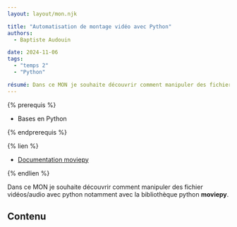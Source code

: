 ```yaml
---
layout: layout/mon.njk

title: "Automatisation de montage vidéo avec Python"
authors:
  - Baptiste Audouin

date: 2024-11-06
tags: 
  - "temps 2"
  - "Python"

résumé: Dans ce MON je souhaite découvrir comment manipuler des fichier vidéos/audio avec python notamment avec la bibliothèque python moviepy.
---
```


{% prerequis %}

- Bases en Python

{% endprerequis %}

{% lien %}

 - [Documentation moviepy](https://pypi.org/project/moviepy/)

{% endlien %}

Dans ce MON je souhaite découvrir comment manipuler des fichier vidéos/audio avec python notamment avec la bibliothèque python **moviepy**.

## Contenu
